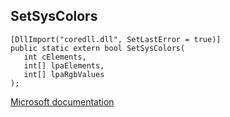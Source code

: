 ## SetSysColors

```
[DllImport("coredll.dll", SetLastError = true)]
public static extern bool SetSysColors(
   int cElements,
   int[] lpaElements,
   int[] lpaRgbValues
);
```

[Microsoft documentation](https://docs.microsoft.com/en-us/windows/win32/api/winuser/nf-winuser-setsyscolors)
